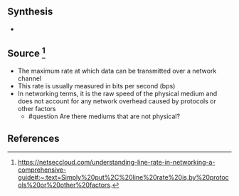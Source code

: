 ## Synthesis
- 
## Source [^1]
- The maximum rate at which data can be transmitted over a network channel
- This rate is usually measured in bits per second (bps)
- In networking terms, it is the raw speed of the physical medium and does not account for any network overhead caused by protocols or other factors
	- #question Are there mediums that are not physical?
## References

[^1]: https://netseccloud.com/understanding-line-rate-in-networking-a-comprehensive-guide#:~:text=Simply%20put%2C%20line%20rate%20is,by%20protocols%20or%20other%20factors.